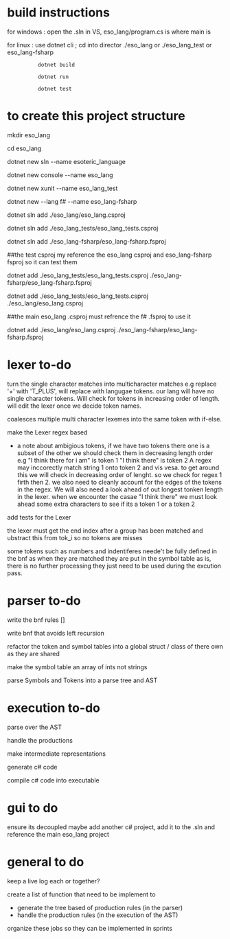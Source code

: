 # build instructions
 for windows : open the .sln in VS,  eso_lang/program.cs is where main is

 for linux : use dotnet cli ; cd into director ./eso_lang or ./eso_lang_test or eso_lang-fsharp

              dotnet build

              dotnet run

              dotnet test

# to create this project structure

mkdir eso_lang  

cd eso_lang

dotnet new sln --name esoteric_language

dotnet new console --name eso_lang

dotnet new xunit --name eso_lang_test

dotnet new --lang f# --name eso_lang-fsharp

dotnet sln add ./eso_lang/eso_lang.csproj

dotnet sln add ./eso_lang_tests/eso_lang_tests.csproj

dotnet sln add ./eso_lang-fsharp/eso_lang-fsharp.fsproj

##the test csproj my reference the eso_lang csproj and eso_lang-fsharp fsproj so it can test them

dotnet add ./eso_lang_tests/eso_lang_tests.csproj ./eso_lang-fsharp/eso_lang-fsharp.fsproj

dotnet add ./eso_lang_tests/eso_lang_tests.csproj ./eso_lang/eso_lang.csproj

##the main eso_lang .csproj must refrence the f# .fsproj to use it

dotnet add  ./eso_lang/eso_lang.csproj  ./eso_lang-fsharp/eso_lang-fsharp.fsproj

# lexer to-do
turn the single character matches into multicharacter matches e.g replace '+' with 'T_PLUS', will replace with langugae tokens. our lang will have no single character tokens. Will check for tokens in increasing order of length.
will edit the lexer once we decide token names.


coalesces multiple multi character lexemes into the same token with if-else.

make the Lexer regex based
- a note about ambigious tokens, if we have two tokens there one is a subset of the other we should
check them in decreasing length order e.g
"I think there for i am"  is token 1
"I think there"           is token 2
A regex may inccorectly match string 1 onto token 2 and vis vesa. to get around this we will check in decreasing order of lenght. so we check for regex 1 firth then 2. we also need to cleanly account for the edges of the tokens in the regex. We will also need a look ahead of out longest tonken length in the lexer. when we encounter the casae "I think there" we must look ahead some extra characters to see if its a token 1 or a token 2

add tests for the Lexer

the lexer must get the end index after a group has been matched and ubstract this from tok_i so no tokens are misses

some tokens such as numbers and indentiferes neede't be fully defined in the bnf as when they are matched they are put in the symbol table as is, there is no further processing they just need to be used during the excution pass.


# parser to-do

write the bnf rules []

write bnf that avoids left recursion

refactor the token and symbol tables into a global struct / class of there own as they are shared

make the symbol table an array of ints not strings

parse Symbols and Tokens into a parse tree and AST

# execution to-do
parse over the AST

handle the productions

make intermediate representations

generate c# code

compile c# code into executable

# gui to do

ensure its decoupled maybe add another c# project,  add it to the .sln and reference the main eso_lang project

# general to do

keep a live log each or together?

create a list of function that need to be implement to
- generate the tree based of production rules (in the parser)
- handle the production rules (in the execution of the AST)

organize these jobs so they can be implemented in sprints
